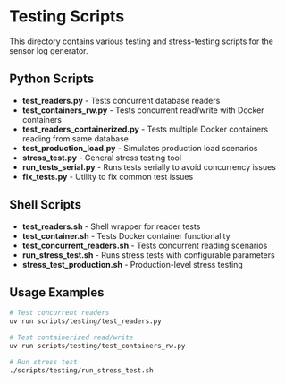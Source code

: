 # Testing Scripts

This directory contains various testing and stress-testing scripts for the sensor log generator.

## Python Scripts

- **test_readers.py** - Tests concurrent database readers
- **test_containers_rw.py** - Tests concurrent read/write with Docker containers
- **test_readers_containerized.py** - Tests multiple Docker containers reading from same database
- **test_production_load.py** - Simulates production load scenarios
- **stress_test.py** - General stress testing tool
- **run_tests_serial.py** - Runs tests serially to avoid concurrency issues
- **fix_tests.py** - Utility to fix common test issues

## Shell Scripts

- **test_readers.sh** - Shell wrapper for reader tests
- **test_container.sh** - Tests Docker container functionality
- **test_concurrent_readers.sh** - Tests concurrent reading scenarios
- **run_stress_test.sh** - Runs stress tests with configurable parameters
- **stress_test_production.sh** - Production-level stress testing

## Usage Examples

```bash
# Test concurrent readers
uv run scripts/testing/test_readers.py

# Test containerized read/write
uv run scripts/testing/test_containers_rw.py

# Run stress test
./scripts/testing/run_stress_test.sh
```
